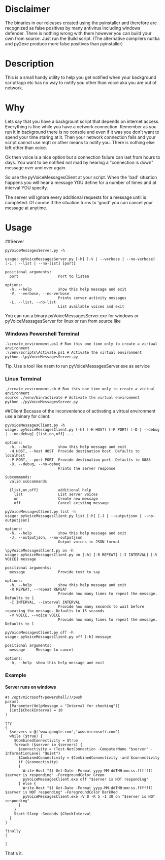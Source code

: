 # Disclaimer
The binaries in our releases created using the pyinstaller and therefore are recognized as false positives by many antivirus including windows defender. There is nothing wrong with them however you can build your own from source. Just run the Build script. (The alternative compilers nuitka and py2exe produce more false positives than pyinstaller)

# Description
This is a small handy utility to help you get notified when your background script/app etc has no way to notify you other than voice aka you are out of network.

# Why
Lets say that you have a backgrount script that depends on internet access.
Everything is fine while you have a network connection. Remember as you run it in background there is no console and even if it was you don't want to spend your time staring at it.
Then your network connection fails and your script cannot use mqtt or other means to notify you. There is nothing else left other than voice.

Ok then voice is a nice option but a connection failure can last from hours to days. You want to be notified not mad by hearing a "connection is down" message over and over again.

So use the pyVoiceMessagesClient at your script.
When the 'bad' situation happens you will hear a message YOU define for a number of times and at interval YOU specify.

The server will ignore every additional requests for a message until is completed. Of cource if the situation turns to 'good' you can cancel your message at anytime.

# Usage
##Server
```
pyVoiceMessagesServer.py -h

usage: pyVoiceMessagesServer.py [-h] [-V | --verbose | --no-verbose] [-L | --list | --no-list] [port]

positional arguments:
  port                  Port to listen

options:
  -h, --help            show this help message and exit
  -V, --verbose, --no-verbose
                        Prints server activity messages
  -L, --list, --no-list
                        List available voices and exit
```

You can run a binary pyVoiceMessagesServer.exe for windows or pyVoiceMessagesServer for linux or run from source like

### Windows Powershell Terminal
```
.\create_environment.ps1 # Run this one time only to create a virtual environment
.\venv\Scripts\Activate.ps1 # Activate the virtual environment
python .\pyVoiceMessagesServer.py 
```
Tip. Use a tool like nssm to run pyVoiceMessagesServer.exe as service

### Linux Terminal
```
./create_environment.sh # Run this one time only to create a virtual environment
source ./venv/bin/activate # Activate the virtual environment
python ./pyVoiceMessagesServer.py 
```

##Client
Because of the inconvenience of activating a virtual environment use a binary for client.
```
pyVoiceMessagesClient.py -h
usage: pyVoiceMessagesClient.py [-h] [-H HOST] [-P PORT] [-D | --debug | --no-debug] {list,on,off} ...

options:
  -h, --help            show this help message and exit
  -H HOST, --host HOST  Provide destination host. Defaults to localhost
  -P PORT, --port PORT  Provide destination port. Defaults to 8888
  -D, --debug, --no-debug
                        Prints the server response

Subcommands:
  valid subcommands

  {list,on,off}         additional help
    list                List server voices
    on                  Create new message
    off                 Cancel existing message
```
```
pyVoiceMessagesClient.py list -h
usage: pyVoiceMessagesClient.py list [-h] [-J | --outputjson | --no-outputjson]

options:
  -h, --help            show this help message and exit
  -J, --outputjson, --no-outputjson
                        Output voices in JSON format
```
```
\pyVoiceMessagesClient.py on -h
usage: pyVoiceMessagesClient.py on [-h] [-R REPEAT] [-I INTERVAL] [-V VOICE] message

positional arguments:
  message               Provide text to say

options:
  -h, --help            show this help message and exit
  -R REPEAT, --repeat REPEAT
                        Provide how many times to repeat the message. Defaults to 1
  -I INTERVAL, --interval INTERVAL
                        Provide how many seconds to wait before repeating the message. Defaults to 15 seconds
  -V VOICE, --voice VOICE
                        Provide how many times to repeat the message. Defaults to 1
```
```
pyVoiceMessagesClient.py off -h
usage: pyVoiceMessagesClient.py off [-h] message

positional arguments:
  message     Message to cancel

options:
  -h, --help  show this help message and exit
```

### Example

#### Server runs on windows

```
#! /opt/microsoft/powershell/7/pwsh
param(
  [Parameter(HelpMessage = "Interval for checking")]
  [int]$CheckInterval = 10
)

try
{
  $servers = @('www.google.com','www.microsoft.com')
  while ($true) {
    $CombinedConnectivity = $true
    foreach ($server in $servers) {
      $connectivity = (Test-NetConnection -ComputerName "$server" -InformationLevel "Quiet")
      $CombinedConnectivity = $CombinedConnectivity -and $connectivity
      if ($connectivity)
      {
        Write-Host "$( Get-Date -Format yyyy-MM-ddTHH:mm:ss.ffffff) $server is responding" -ForegroundColor Green
        pyVoiceMessagesClient.exe off "$server is NOT responding"
      } else {
        Write-Host "$( Get-Date -Format yyyy-MM-ddTHH:mm:ss.ffffff) $server is NOT responding" -ForegroundColor DarkRed
        pyVoiceMessagesClient.exe -V 0 -R 5 -I 30 on "$server is NOT responding"
      }
    }
    Start-Sleep -Seconds $CheckInterval
  }
}

finally
{

}
```



That's it.
